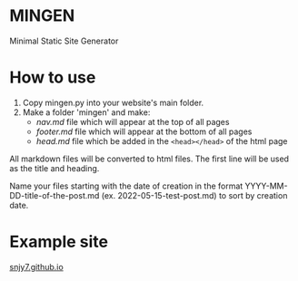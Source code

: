 # MINGEN

Minimal Static Site Generator

# How to use

1. Copy mingen.py into your website's main folder.
2. Make a folder 'mingen' and make:
	- _nav.md_ file which will appear at the top of all pages
	- _footer.md_ file which will appear at the bottom of all pages
	- _head.md_ file which be added in the `<head></head>` of the html page

All markdown files will be converted to html files.
The first line will be used as the title and heading.

Name your files starting with the date of creation in the format YYYY-MM-DD-title-of-the-post.md (ex. 2022-05-15-test-post.md) to sort by creation date.

# Example site

[snjy7.github.io](https://github.com/snjy7/snjy7.github.io)
